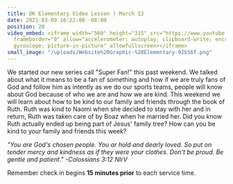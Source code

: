 ```yaml
---
title: DK Elementary Video Lesson | March 13
date: 2021-03-09 16:22:00 -08:00
position: 20
video_embed: <iframe width="560" height="315" src="https://www.youtube.com/embed/aI_WMDdcQd4"
  frameborder="0" allow="accelerometer; autoplay; clipboard-write; encrypted-media;
  gyroscope; picture-in-picture" allowfullscreen></iframe>
small_image: "/uploads/Website%20Graphic-%20Elementary-92b56f.png"
---
```


We started our new series call "Super Fan!" this past weekend. We talked about what it means to be a fan of something and how if we are truly fans of God and follow him as intently as we do our sports teams, people will know about God because of who we are and how we are kind. This weekend we will learn about how to be kind to our family and friends through the book of Ruth. Ruth was kind to Naomi when she decided to stay with her and in return, Ruth was taken care of by Boaz when he married her. Did you know Ruth actually ended up being part of Jesus' family tree? How can you be kind to your family and friends this week?

*"You are God's chosen people. You ar hold and dearly loved. So put on tender mercy and kindness as if they were your clothes. Don't be proud. Be gentle and patient." 
-Colossians 3:12 NIrV*

Remember check in begins **15 minutes prior** to each service time.